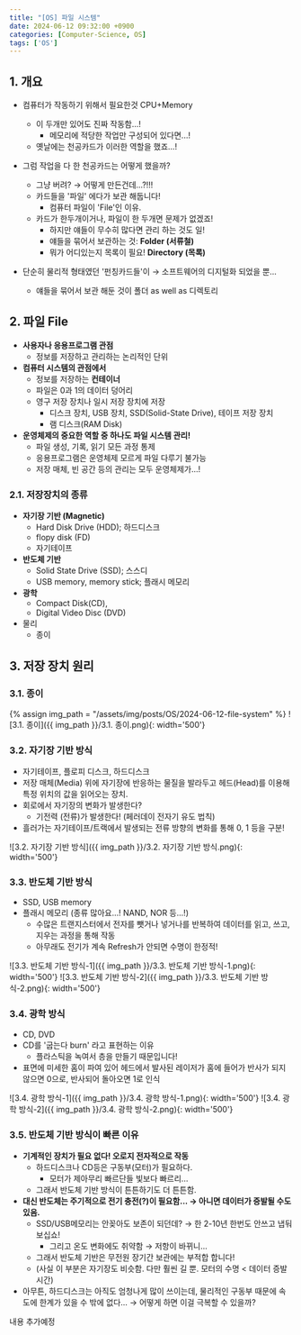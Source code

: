 ```yaml
---
title: "[OS] 파일 시스템"
date: 2024-06-12 09:32:00 +0900
categories: [Computer-Science, OS]
tags: ['OS']
---
```




## 1. 개요

- 컴퓨터가 작동하기 위해서 필요한것 CPU+Memory
  - 이 두개만 있어도 진짜 작동함...!
    - 메모리에 적당한 작업만 구성되어 있다면...!
  - 옛날에는 천공카드가 이러한 역할을 했죠...!
- 그럼 작업을 다 한 천공카드는 어떻게 했을까?
  - 그냥 버려? → 어떻게 만든건데...?!!!
  - 카드들을 '파일' 에다가 보관 해둡니다!
    - 컴퓨터 파일이 'File'인 이유.
  - 카드가 한두개이거나, 파일이 한 두개면 문제가 없겠죠!
    - 하지만 얘들이 무수히 많다면 관리 하는 것도 일!
    - 얘들을 묶어서 보관하는 것: **Folder (서류철)**
    - 뭐가 어디있는지 목록이 필요! **Directory (목록)**

- 단순히 물리적 형태였던 '펀칭카드들'이 → 소프트웨어의 디지털화 되었을 뿐...
  - 얘들을 묶어서 보관 해둔 것이 폴더 as well as 디렉토리



## 2. 파일 File

- **사용자나 응용프로그램 관점**
  - 정보를 저장하고 관리하는 논리적인 단위
- **컴퓨터 시스템의 관점에서**
  - 정보를 저장하는 **컨테이너**
  - 파일은 0과 1의 데이터 덩어리
  - 영구 저장 장치나 일시 저장 장치에 저장
    - 디스크 장치, USB 장치, SSD(Solid-State Drive), 테이프 저장 장치
    - 램 디스크(RAM Disk)
- **운영체제의 중요한 역할 중 하나도 파일 시스템 관리!**
  - 파일 생성, 기록, 읽기 모든 과정 통제
  - 응용프로그램은 운영체제 모르게 파일 다루기 불가능
  - 저장 매체, 빈 공간 등의 관리는 모두 운영체제가...!

### 2.1. 저장장치의 종류

- **자기장 기반 (Magnetic)**
  - Hard Disk Drive (HDD); 하드디스크
  - flopy disk (FD)
  - 자기테이프
- **반도체 기반**
  - Solid State Drive (SSD); 스스디
  - USB memory, memory stick; 플래시 메모리
- **광학**
  - Compact Disk(CD),
  - Digital Video Disc (DVD)
- 물리
  - 종이



## 3. 저장 장치 원리

### 3.1. 종이

{% assign img_path = "/assets/img/posts/OS/2024-06-12-file-system" %}
![3.1. 종이]({{ img_path }}/3.1. 종이.png){: width='500'}

### 3.2. 자기장 기반 방식

- 자기테이프, 플로피 디스크, 하드디스크
- 저장 매체(Media) 위에 자기장에 반응하는 물질을 발라두고 헤드(Head)를 이용해 특정 위치의 값을 읽어오는 장치.
- 회로에서 자기장의 변화가 발생한다?
  - 기전력 (전류)가 발생한다! (페러데이 전자기 유도 법칙)
- 흘러가는 자기테이프/트랙에서 발생되는 전류 방향의 변화를 통해 0, 1 등을 구분!

![3.2. 자기장 기반 방식]({{ img_path }}/3.2. 자기장 기반 방식.png){: width='500'}

### 3.3. 반도체 기반 방식

- SSD, USB memory
- 플래시 메모리 (종류 많아요...! NAND, NOR 등...!)
  - 수많은 트랜지스터에서 전자를 뺏거나 넣거나를 반복하여 데이터를 읽고, 쓰고, 지우는 과정을 통해 작동
  - 아무래도 전기가 계속 Refresh가 안되면 수명이 한정적!

![3.3. 반도체 기반 방식-1]({{ img_path }}/3.3. 반도체 기반 방식-1.png){: width='500'}
![3.3. 반도체 기반 방식-2]({{ img_path }}/3.3. 반도체 기반 방식-2.png){: width='500'}

### 3.4. 광학 방식

- CD, DVD
- CD를 '굽는다 burn' 라고 표현하는 이유
  - 플라스틱을 녹여서 층을 만들기 때문입니다!
- 표면에 미세한 홈이 파여 있어 헤드에서 발사된 레이저가 홈에 들어가 반사가 되지 않으면 0으로, 반사되어 돌아오면 1로 인식

![3.4. 광학 방식-1]({{ img_path }}/3.4. 광학 방식-1.png){: width='500'}
![3.4. 광학 방식-2]({{ img_path }}/3.4. 광학 방식-2.png){: width='500'}

### 3.5. 반도체 기반 방식이 빠른 이유

- **기계적인 장치가 필요 없다! 오로지 전자적으로 작동**
  - 하드디스크나 CD등은 구동부(모터)가 필요하다.
    - 모터가 제아무리 빠르단들 빛보다 빠르리...
  - 그래서 반도체 기반 방식이 튼튼하기도 더 튼튼함.
- **대신 반도체는 주기적으로 전기 충전(?)이 필요함... → 아니면 데이터가 증발될 수도 있음.**
  - SSD/USB메모리는 안꽂아도 보존이 되던데? → 한 2-10년 한번도 안쓰고 냅둬보십쇼!
    - 그리고 온도 변화에도 취약함 → 저항이 바뀌니...
  - 그래서 반도체 기반은 무전원 장기간 보관에는 부적합 합니다!
  - (사실 이 부분은 자기장도 비슷함. 다만 훨씬 길 뿐. 모터의 수명 < 데이터 증발 시간)
- 아무튼, 하드디스크는 아직도 엄청나게 많이 쓰이는데, 물리적인 구동부 때문에
속도에 한계가 있을 수 밖에 없다... → 어떻게 하면 이걸 극복할 수 있을까?

내용 추가예정